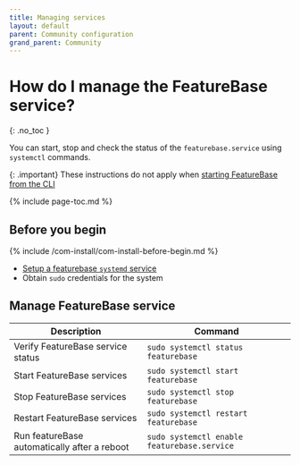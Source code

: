 ```yaml
---
title: Managing services
layout: default
parent: Community configuration
grand_parent: Community
---
```


# How do I manage the FeatureBase service?
{: .no_toc }

You can start, stop and check the status of the `featurebase.service` using `systemctl` commands.

{: .important}
These instructions do not apply when [starting FeatureBase from the CLI](/docs/community/com-startup-connect)

{% include page-toc.md %}

## Before you begin

{% include /com-install/com-install-before-begin.md %}
* [Setup a featurebase `systemd` service](/docs/community/com-config/com-config-service-fb-setup)
* Obtain `sudo` credentials for the system

## Manage FeatureBase service

| Description | Command |
|---|---|
| Verify FeatureBase service status | `sudo systemctl status featurebase` |
| Start FeatureBase services | `sudo systemctl start featurebase` |
| Stop FeatureBase services | `sudo systemctl stop featurebase` |
| Restart FeatureBase services | `sudo systemctl restart featurebase` |
| Run featureBase automatically after a reboot | `sudo systemctl enable featurebase.service` |
